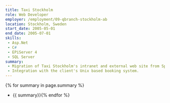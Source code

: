 ```yaml
---
title: Taxi Stockholm
role: Web Developer
employer: /employment/09-qbranch-stockholm-ab
location: Stockholm, Sweden
start_date: 2005-05-01
end_date: 2005-07-01
skills:
 - Asp.Net
 - C#
 - EPiServer 4
 - SQL Server
summary:
 - Migration of Taxi Stockholm's intranet and external web site from Spirello to EpiServer.
 - Integration with the client's Unix based booking system.
---
```

{% for summary in page.summary %}
* {{ summary}}{% endfor %}
<!--more-->
 